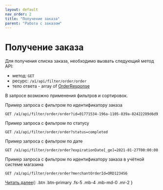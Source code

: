 ```yaml
---
layout: default
nav_order: 2
title: "Получение заказа"
parent: "Работа с заказом"
---
```


# Получение заказа

Для получения списка заказа, необходимо вызвать следующий метод API:

- метод: `GET`
- ресурс: `/a1/api/filter/order/order`
- тело ответа - array of [OrderResponse](/docs/order/create/#orderresponse)

В запросе возможно применения фильтров и сортировок.

Пример запроса с фильтром по идентификатору заказа
```
GET /a1/api/filter/order/order?id=01771534-196a-1105-839a-82422289d6d9
```
Пример запроса с фильтром по статусу
```
GET /a1/api/filter/order/order?status=completed
```

Пример запроса с фильтром по дате 
```
GET /a1/api/filter/order/order?expirationDate[_ge]=2021-01-27T00:00:00
```

Пример запроса с фильтром по идентификатору заказа в учётной системе магазина

```
GET /a1/api/filter/order/order?merchantOrderId=ORD123456
```

[Читать далее](/docs/order/update){: .btn .btn-primary .fs-5 .mb-4 .mb-md-0 .mr-2 }

